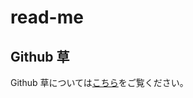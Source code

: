 # read-me

## Github 草
Github 草については[こちら](https://github.com/NasuTaiyo?tab=overview&from=2024-12-01&to=2024-12-31)をご覧ください。
